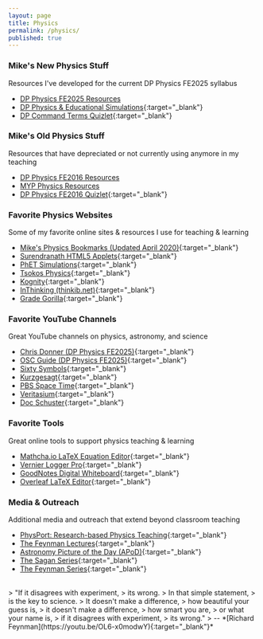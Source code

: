 ```yaml
---
layout: page
title: Physics
permalink: /physics/
published: true
---
```


### Mike's New Physics Stuff
Resources I've developed for the current DP Physics FE2025 syllabus
- [DP Physics FE2025 Resources](/physics_dp_2025)
- [DP Physics & Educational Simulations](https://github.com/mvpoirier/Javascript/tree/master/CanvaAI){:target="_blank"}
- [DP Command Terms Quizlet](https://quizlet.com/kr/308164418/dp-command-terms-flash-cards/){:target="_blank"}

### Mike's Old Physics Stuff
Resources that have depreciated or not currently using anymore in my teaching
- [DP Physics FE2016 Resources](/physics_dp_2016)
- [MYP Physics Resources](/physics_myp)
- [DP Physics FE2016 Quizlet](https://quizlet.com/mvpoirier/folders/dp-physics/sets){:target="_blank"}

### Favorite Physics Websites
Some of my favorite online sites & resources I use for teaching & learning
- [Mike's Physics Bookmarks (Updated April 2020)](/media/physics_bookmarks.html){:target="_blank"}
- [Surendranath HTML5 Applets](http://www.surendranath.org/){:target="_blank"}
- [PhET Simulations](https://phet.colorado.edu/){:target="_blank"}
- [Tsokos Physics](https://tsokosphysics.com/){:target="_blank"}
- [Kognity](https://kognity.com/){:target="_blank"}
- [InThinking (thinkib.net)](http://www.thinkib.net/physics){:target="_blank"}
- [Grade Gorilla](https://www.gradegorilla.com/IB-physics-revision-questions.php){:target="_blank"}

### Favorite YouTube Channels
Great YouTube channels on physics, astronomy, and science
- [Chris Donner (DP Physics FE2025)](https://www.youtube.com/@donerphysics/playlists){:target="_blank"}
- [OSC Guide (DP Physics FE2025)](https://www.youtube.com/@OSC1990){:target="_blank"}
- [Sixty Symbols](https://www.youtube.com/@sixtysymbols){:target="_blank"}
- [Kurzgesagt](https://www.youtube.com/@kurzgesagt){:target="_blank"}
- [PBS Space Time](https://www.youtube.com/@pbsspacetime){:target="_blank"}
- [Veritasium](https://www.youtube.com/@veritasium){:target="_blank"}
- [Doc Schuster](https://www.youtube.com/@DocSchuster){:target="_blank"}

### Favorite Tools
Great online tools to support physics teaching & learning
- [Mathcha.io LaTeX Equation Editor](https://www.mathcha.io/editor){:target="_blank"}
- [Vernier Logger Pro](https://www.vernier.com/downloads/){:target="_blank"}
- [GoodNotes Digital Whiteboard](https://www.goodnotes.com/){:target="_blank"}
- [Overleaf LaTeX Editor](https://www.overleaf.com/project){:target="_blank"}

### Media & Outreach
Additional media and outreach that extend beyond classroom teaching
- [PhysPort: Research-based Physics Teaching](https://www.physport.org/){:target="_blank"}
- [The Feynman Lectures](https://www.feynmanlectures.caltech.edu/){:target="_blank"}
- [Astronomy Picture of the Day (APoD)](https://apod.nasa.gov/apod/astropix.html){:target="_blank"}
- [The Sagan Series](https://www.youtube.com/watch?v=oY59wZdCDo0&list=PLF17F07CFC3208E29){:target="_blank"}
- [The Feynman Series](https://www.youtube.com/watch?v=cRmbwczTC6E&list=PL92F9FC91BBE2210D){:target="_blank"}
  
<br>
> "If it disagrees with experiment,  
> its wrong.  
> In that simple statement,  
> is the key to science.  
> It doesn't make a difference,  
> how beautiful your guess is,  
> it doesn't make a difference,  
> how smart you are,  
> or what your name is,  
> if it disagrees with experiment,  
> its wrong."  
> -- *[Richard Feynman](https://youtu.be/OL6-x0modwY){:target="_blank"}*
